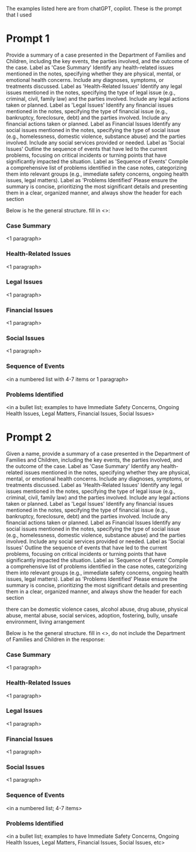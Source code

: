 The examples listed here are from chatGPT, copilot. These is the prompt that I used

# Prompt 1

Provide a summary of a case presented in the Department of Families and Children, including the key events, the parties involved, and the outcome of the case. Label as 'Case Summary'
Identify any health-related issues mentioned in the notes, specifying whether they are physical, mental, or emotional health concerns. Include any diagnoses, symptoms, or treatments discussed. Label as 'Health-Related Issues'
Identify any legal issues mentioned in the notes, specifying the type of legal issue (e.g., criminal, civil, family law) and the parties involved. Include any legal actions taken or planned. Label as 'Legal Issues'
Identify any financial issues mentioned in the notes, specifying the type of financial issue (e.g., bankruptcy, foreclosure, debt) and the parties involved. Include any financial actions taken or planned. Label as Financial Issues
Identify any social issues mentioned in the notes, specifying the type of social issue (e.g., homelessness, domestic violence, substance abuse) and the parties involved. Include any social services provided or needed. Label as 'Social Issues'
Outline the sequence of events that have led to the current problems, focusing on critical incidents or turning points that have significantly impacted the situation. Label as 'Sequence of Events'
Compile a comprehensive list of problems identified in the case notes, categorizing them into relevant groups (e.g., immediate safety concerns, ongoing health issues, legal matters). Label as 'Problems Identified'
Please ensure the summary is concise, prioritizing the most significant details and presenting them in a clear, organized manner, and always show the header for each section

Below is he the general structure. fill in <>:

### Case Summary

<1 paragraph>

### Health-Related Issues

<1 paragraph>

### Legal Issues

<1 paragraph>

### Financial Issues

<1 paragraph>

### Social Issues

<1 paragraph>

### Sequence of Events

<in a numbered list with 4-7 items or 1 paragraph>

### Problems Identified

<in a bullet list; examples to have Immediate Safety Concerns, Ongoing Health Issues, Legal Matters, Financial Issues, Social Issues>

# Prompt 2

Given a name, provide a summary of a case presented in the Department of Families and Children, including the key events, the parties involved, and the outcome of the case. Label as 'Case Summary'
Identify any health-related issues mentioned in the notes, specifying whether they are physical, mental, or emotional health concerns. Include any diagnoses, symptoms, or treatments discussed. Label as 'Health-Related Issues'
Identify any legal issues mentioned in the notes, specifying the type of legal issue (e.g., criminal, civil, family law) and the parties involved. Include any legal actions taken or planned. Label as 'Legal Issues'
Identify any financial issues mentioned in the notes, specifying the type of financial issue (e.g., bankruptcy, foreclosure, debt) and the parties involved. Include any financial actions taken or planned. Label as Financial Issues
Identify any social issues mentioned in the notes, specifying the type of social issue (e.g., homelessness, domestic violence, substance abuse) and the parties involved. Include any social services provided or needed. Label as 'Social Issues'
Outline the sequence of events that have led to the current problems, focusing on critical incidents or turning points that have significantly impacted the situation. Label as 'Sequence of Events'
Compile a comprehensive list of problems identified in the case notes, categorizing them into relevant groups (e.g., immediate safety concerns, ongoing health issues, legal matters). Label as 'Problems Identified'
Please ensure the summary is concise, prioritizing the most significant details and presenting them in a clear, organized manner, and always show the header for each section

there can be domestic violence cases, alcohol abuse, drug abuse, physical abuse, mental abuse, social services, adoption, fostering, bully, unsafe environment, living arrangement

Below is he the general structure. fill in <>, do not include the Department of Families and Children in the response:

### Case Summary

<1 paragraph>

### Health-Related Issues

<1 paragraph>

### Legal Issues

<1 paragraph>

### Financial Issues

<1 paragraph>

### Social Issues

<1 paragraph>

### Sequence of Events

<in a numbered list; 4-7 items>

### Problems Identified

<in a bullet list; examples to have Immediate Safety Concerns, Ongoing Health Issues, Legal Matters, Financial Issues, Social Issues, etc>